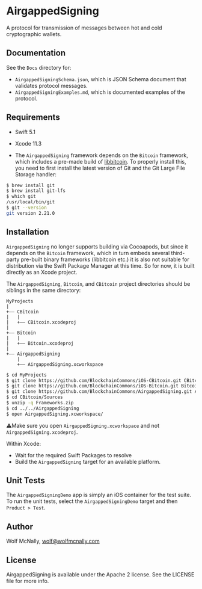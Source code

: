 # AirgappedSigning

A protocol for transmission of messages between hot and cold cryptographic wallets.

## Documentation

See the `Docs` directory for:

* `AirgappedSigningSchema.json`, which is JSON Schema document that validates protocol messages.
* `AirgappedSigningExamples.md`, which is documented examples of the protocol.

## Requirements

* Swift 5.1

* Xcode 11.3

* The `AirgappedSigning` framework depends on the `Bitcoin` framework, which includes a pre-made build of [libbitcoin](https://github.com/libbitcoin). To properly install this, you need to first install the latest version of Git and the Git Large File Storage handler:

```bash
$ brew install git
$ brew install git-lfs
$ which git
/usr/local/bin/git
$ git --version
git version 2.21.0
```

## Installation

`AirgappedSigning` no longer supports building via Cocoapods, but since it depends on the `Bitcoin` framework, which in turn embeds several third-party pre-built binary frameworks (libbitcoin etc.) it is also not suitable for distribution via the Swift Package Manager at this time. So for now, it is built directly as an Xcode project.

The `AirgappedSigning`, `Bitcoin`, and `CBitcoin` project directories should be siblings in the same directory:

```
MyProjects
|
+—— CBitcoin
|   |
|   +—— CBitcoin.xcodeproj
|
+—— Bitcoin
|   |
|   +—— Bitcoin.xcodeproj
|
+—— AirgappedSigning
    |
    +—— AirgappedSigning.xcworkspace    
```

```bash
$ cd MyProjects
$ git clone https://github.com/BlockchainCommons/iOS-CBitcoin.git CBitcoin
$ git clone https://github.com/BlockchainCommons/iOS-Bitcoin.git Bitcoin
$ git clone https://github.com/BlockchainCommons/AirgappedSigning.git AirgappedSigning
$ cd CBitcoin/Sources
$ unzip -q Frameworks.zip
$ cd ../../AirgappedSigning
$ open AirgappedSigning.xcworkspace/
```

⚠️Make sure you open `AirgappedSigning.xcworkspace` and not `AirgappedSigning.xcodeproj`.

Within Xcode:

* Wait for the required Swift Packages to resolve
* Build the `AirgappedSigning` target for an available platform.

## Unit Tests

The `AirgappedSigningDemo` app is simply an iOS container for the test suite. To run the unit tests, select the `AirgappedSigningDemo` target and then `Product > Test`.

## Author

Wolf McNally, wolf@wolfmcnally.com

## License

AirgappedSigning is available under the Apache 2 license. See the LICENSE file for more info.
